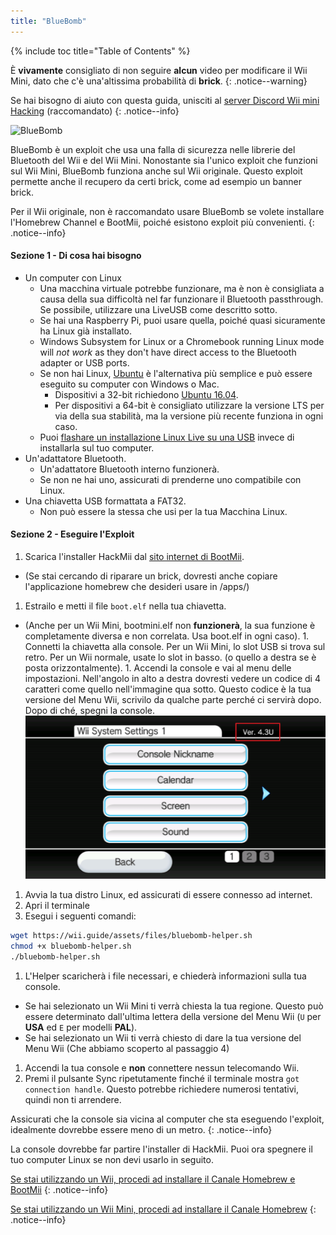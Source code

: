```yaml
---
title: "BlueBomb"
---
```


{% include toc title="Table of Contents" %}

È **vivamente** consigliato di non seguire **alcun** video per modificare il Wii Mini, dato che c'è una'altissima probabilità di **brick**.
{: .notice--warning}

Se hai bisogno di aiuto con questa guida, unisciti al [server Discord Wii mini Hacking](https://discord.gg/6ryxnkS) (raccomandato)
{: .notice--info}

![BlueBomb](/images/bluebomb.png)

BlueBomb è un exploit che usa una falla di sicurezza nelle librerie del Bluetooth del Wii e del Wii Mini. Nonostante sia l'unico exploit che funzioni sul Wii Mini, BlueBomb funziona anche sul Wii originale. Questo exploit permette anche il recupero da certi brick, come ad esempio un banner brick.

Per il Wii originale, non è raccomandato usare BlueBomb se volete installare l'Homebrew Channel e BootMii, poiché esistono exploit più convenienti.
{: .notice--info}

#### Sezione 1 - Di cosa hai bisogno
- Un computer con Linux
  - Una macchina virtuale potrebbe funzionare, ma è non è consigliata a causa della sua difficoltà nel far funzionare il Bluetooth passthrough. Se possibile, utilizzare una LiveUSB come descritto sotto.
  - Se hai una Raspberry Pi, puoi usare quella, poiché quasi sicuramente ha Linux già installato.
  - Windows Subsystem for Linux or a Chromebook running Linux mode will *not work* as they don't have direct access to the Bluetooth adapter or USB ports.
  - Se non hai Linux, [ Ubuntu](https://ubuntu.com/download/desktop) è l'alternativa più semplice e può essere eseguito su computer con Windows o Mac.
    - Dispositivi a 32-bit richiedono [Ubuntu 16.04](http://releases.ubuntu.com/16.04/).
    - Per dispositivi a 64-bit è consigliato utilizzare la versione LTS per via della sua stabilità, ma la versione più recente funziona in ogni caso.
  - Puoi [flashare un installazione Linux Live su una USB](https://ubuntu.com/tutorials/tutorial-create-a-usb-stick-on-windows#1-overview) invece di installarla sul tuo computer.
- Un'adattatore Bluetooth.
  - Un'adattatore Bluetooth interno funzionerà.
  - Se non ne hai uno, assicurati di prenderne uno compatibile con Linux.
- Una chiavetta USB formattata a FAT32.
  - Non può essere la stessa che usi per la tua Macchina Linux.

#### Sezione 2 - Eseguire l'Exploit
1. Scarica l'installer HackMii dal [sito internet di BootMii](https://bootmii.org/download/).
- (Se stai cercando di riparare un brick, dovresti anche copiare l'applicazione homebrew che desideri usare in /apps/)
1. Estrailo e metti il file `boot.elf` nella tua chiavetta.
- (Anche per un Wii Mini, bootmini.elf non **funzionerà**, la sua funzione è completamente diversa e non correlata. Usa boot.elf in ogni caso). 1. Connetti la chiavetta alla console. Per un Wii Mini, lo slot USB si trova sul retro. Per un Wii normale, usate lo slot in basso. (o quello a destra se è posta orizzontalmente). 1. Accendi la console e vai al menu delle impostazioni. Nell'angolo in alto a destra dovresti vedere un codice di 4 caratteri come quello nell'immagine qua sotto. Questo codice è la tua versione del Menu Wii, scrivilo da qualche parte perché ci servirà dopo. Dopo di ché, spegni la console. ![SystemMenuVersion](/images/Wii/SystemMenuVersion.png)
1. Avvia la tua distro Linux, ed assicurati di essere connesso ad internet.
1. Apri il terminale
1. Esegui i seguenti comandi:
```bash
wget https://wii.guide/assets/files/bluebomb-helper.sh
chmod +x bluebomb-helper.sh
./bluebomb-helper.sh
```
1. L'Helper scaricherà i file necessari, e chiederà informazioni sulla tua console.
  - Se hai selezionato un Wii Mini ti verrà chiesta la tua regione. Questo può essere determinato dall'ultima lettera della versione del Menu Wii (`U` per **USA** ed `E` per modelli **PAL**).
  - Se hai selezionato un Wii ti verrà chiesto di dare la tua versione del Menu Wii (Che abbiamo scoperto al passaggio 4)
1. Accendi la tua console e **non** connettere nessun telecomando Wii.
1. Premi il pulsante Sync ripetutamente finché il terminale mostra `got connection handle`. Questo potrebbe richiedere numerosi tentativi, quindi non ti arrendere.

Assicurati che la console sia vicina al computer che sta eseguendo l'exploit, idealmente dovrebbe essere meno di un metro.
{: .notice--info}

La console dovrebbe far partire l'installer di HackMii. Puoi ora spegnere il tuo computer Linux se non devi usarlo in seguito.

[Se stai utilizzando un Wii, procedi ad installare il Canale Homebrew e BootMii](hbc)
{: .notice--info}

[Se stai utilizzando un Wii Mini, procedi ad installare il Canale Homebrew](hbc-mini)
{: .notice--info}
